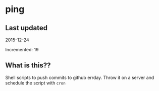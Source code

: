 # ping

## Last updated
2015-12-24

Incremented: 19

## What is this?? 
Shell scripts to push commits to github errday. Throw it on a server and schedule the script with `cron`
